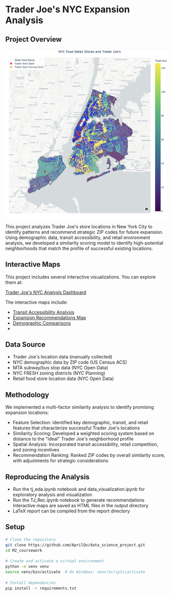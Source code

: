 # Trader Joe's NYC Expansion Analysis

## Project Overview
![Trader Joe's NYC Map](output/TJ.png)

This project analyzes Trader Joe's store locations in New York City to identify patterns and recommend strategic ZIP codes for future expansion. Using demographic data, transit accessibility, and retail environment analysis, we developed a similarity scoring model to identify high-potential neighborhoods that match the profile of successful existing locations.
## Interactive Maps

This project includes several interactive visualizations. You can explore them at:

[Trader Joe's NYC Analysis Dashboard](https://aprilqx.github.io/trader-joes/)

The interactive maps include:
- [Transit Accessibility Analysis](https://aprilqx.github.io/trader-joes/nyc_food_retail_map_population_density.html)
- [Expansion Recommendations Map](https://aprilqx.github.io/trader-joes/trader_joes_recommendations.html)
- [Demographic Comparisons](https://aprilqx.github.io/trader-joes/maps/education_map.html)
- 
## Data Source

* Trader Joe's location data (manually collected)
* NYC demographic data by ZIP code (US Census ACS)
* MTA subway/bus stop data (NYC Open Data)
* NYC FRESH zoning districts (NYC Planning)
* Retail food store location data (NYC Open Data)

## Methodology
We implemented a multi-factor similarity analysis to identify promising expansion locations:

* Feature Selection: Identified key demographic, transit, and retail features that characterize successful Trader Joe's locations
* Similarity Scoring: Developed a weighted scoring system based on distance to the "ideal" Trader Joe's neighborhood profile
* Spatial Analysis: Incorporated transit accessibility, retail competition, and zoning incentives
* Recommendation Ranking: Ranked ZIP codes by overall similarity score, with adjustments for strategic considerations

##  Reproducing the Analysis
* Run the tj_eda.ipynb notebook and data_visualization.ipynb for exploratory analysis and visualization
* Run the TJ_Rec.ipynb notebook to generate recommendations
Interactive maps are saved as HTML files in the output directory
* LaTeX report can be compiled from the report directory


## Setup

```bash
# Clone the repository
git clone https://github.com/AprilQx/data_science_project.git
cd M2_coursework

# Create and activate a virtual environment
python -m venv venv
source venv/bin/activate  # On Windows: venv\Scripts\activate

# Install dependencies
pip install -r requirements.txt
```